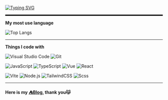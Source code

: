 [![Typing SVG](https://readme-typing-svg.demolab.com?font=Fira+Code&weight=500&letterSpacing=light&pause=1000&color=008C8C&vCenter=true&multiline=true&repeat=false&width=435&height=60&lines=Hi+there+%F0%9F%91%8B;It's+Youngestar)](https://git.io/typing-svg)
<hr style="height: 4px;">

**My most use language**

![Top Langs](https://github-readme-stats.vercel.app/api/top-langs/?username=youngestar&layout=donut)

___

**Things I code with**

<!-- 开发工具 -->
![Visual Studio Code](https://img.shields.io/badge/-Visual%20Studio%20Code-007ACC?style=for-the-badge&logo=visualstudiocode&logoColor=white)
![Git](https://img.shields.io/badge/-Git-F05032?style=for-the-badge&logo=git&logoColor=white)

<!-- 编程语言/框架 -->
![JavaScript](https://img.shields.io/badge/-JavaScript-F7DF1E?style=for-the-badge&logo=javascript&logoColor=black)
![TypeScript](https://img.shields.io/badge/-TypeScript-3178C6?style=for-the-badge&logo=typescript&logoColor=white)
![Vue](https://img.shields.io/badge/-Vue-4FC08D?style=for-the-badge&logo=vue.js&logoColor=white)
![React](https://img.shields.io/badge/-React-61DAFB?style=for-the-badge&logo=react&logoColor=white)

<!-- 构建工具/运行时/样式 -->
![Vite](https://img.shields.io/badge/-Vite-646CFF?style=for-the-badge&logo=vite&logoColor=white)
![Node.js](https://img.shields.io/badge/-Node.js-339933?style=for-the-badge&logo=node.js&logoColor=white)
![TailwindCSS](https://img.shields.io/badge/-TailwindCSS-06B6D4?style=for-the-badge&logo=tailwindcss&logoColor=white)
![Scss](https://img.shields.io/badge/-Scss-CC6699?style=for-the-badge&logo=sass&logoColor=white)
___


**Here is my [**⛺Blog**](https://youngestar.vercel.app/ "backyard(vercel)"), thank you😽**
